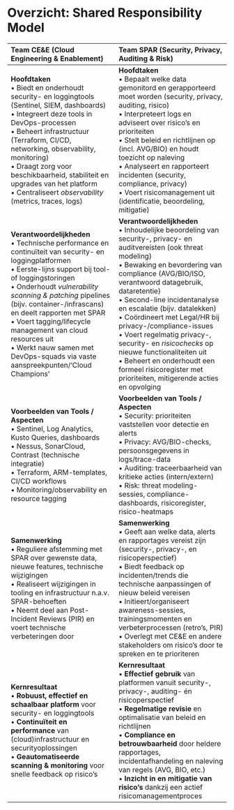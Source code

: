 # Overzicht: Shared Responsibility Model

| **Team CE&E** (Cloud Engineering & Enablement)                                                                                                                                                                                                                                                    | **Team SPAR** (Security, Privacy, Auditing & Risk)                                                                                                                                                                                                                                                            |
|:--------------------------------------------------------------------------------------------------------------------------------------------------------------------------------------------------------------------------------------------------------------------------------------------------|:----------------------------------------------------------------------------------------------------------------------------------------------------------------------------------------------------------------------------------------------------------------------------------------------------------------------------------------------------|
| **Hoofdtaken**  <br>• Biedt en onderhoudt security- en loggingtools (Sentinel, SIEM, dashboards)  <br>• Integreert deze tools in DevOps-processen  <br>• Beheert infrastructuur (Terraform, CI/CD, networking, observability, monitoring)  <br>• Draagt zorg voor beschikbaarheid, stabiliteit en upgrades van het platform  <br>• Centraliseert *observability* (metrics, traces, logs)  | **Hoofdtaken**  <br>• Bepaalt welke data gemonitord en gerapporteerd moet worden (security, privacy, auditing, risico)  <br>• Interpreteert logs en adviseert over risico’s en prioriteiten  <br>• Stelt beleid en richtlijnen op (incl. AVG/BIO) en houdt toezicht op naleving  <br>• Analyseert en rapporteert incidenten (security, compliance, privacy)  <br>• Voert risicomanagement uit (identificatie, beoordeling, mitigatie)  |
| **Verantwoordelijkheden**  <br>• Technische performance en continuïteit van security- en loggingplatformen  <br>• Eerste-lijns support bij tool- of loggingstoringen  <br>• Onderhoudt *vulnerability scanning & patching* pipelines (bijv. container-/infrascans) en deelt rapporten met SPAR  <br>• Voert tagging/lifecycle management van cloud resources uit  <br>• Werkt nauw samen met DevOps-squads via vaste aanspreekpunten/‘Cloud Champions’  | **Verantwoordelijkheden**  <br>• Inhoudelijke beoordeling van security-, privacy- en auditvereisten (ook threat modeling)  <br>• Bewaking en bevordering van compliance (AVG/BIO/ISO, verantwoord datagebruik, dataretentie)  <br>• Second-line incidentanalyse en escalatie (bijv. datalekken)  <br>• Coördineert met Legal/HR bij privacy-/compliance-issues  <br>• Voert regelmatig privacy-, security- en *risicochecks* op nieuwe functionaliteiten uit  <br>• Beheert en onderhoudt een formeel risicoregister met prioriteiten, mitigerende acties en opvolging  |
| **Voorbeelden van Tools / Aspecten**  <br>• Sentinel, Log Analytics, Kusto Queries, dashboards  <br>• Nessus, SonarCloud, Contrast (technische integratie)  <br>• Terraform, ARM-templates, CI/CD workflows  <br>• Monitoring/observability en resource tagging  | **Voorbeelden van Tools / Aspecten**  <br>• Security: prioriteiten vaststellen voor detectie en alerts  <br>• Privacy: AVG/BIO-checks, persoonsgegevens in logs/trace-data  <br>• Auditing: traceerbaarheid van kritieke acties (intern/extern)  <br>• Risk: threat modeling-sessies, compliance-dashboards, risicoregister, risico-heatmaps  |
| **Samenwerking**  <br>• Reguliere afstemming met SPAR over gewenste data, nieuwe features, technische wijzigingen  <br>• Realiseert wijzigingen in tooling en infrastructuur n.a.v. SPAR-behoeften  <br>• Neemt deel aan Post-Incident Reviews (PIR) en voert technische verbeteringen door  | **Samenwerking**  <br>• Geeft aan welke data, alerts en rapportages vereist zijn (security-, privacy-, en risicoperspectief)  <br>• Biedt feedback op incidenten/trends die technische aanpassingen of nieuw beleid vereisen  <br>• Initieert/organiseert awareness-sessies, trainingsmomenten en verbeterprocessen (retro’s, PIR)  <br>• Overlegt met CE&E en andere stakeholders om risico’s door te spreken en te prioriteren  |
| **Kernresultaat**  <br>• **Robuust, effectief en schaalbaar platform** voor security- en loggingtools  <br>• **Continuïteit en performance** van (cloud)infrastructuur en securityoplossingen  <br>• **Geautomatiseerde scanning & monitoring** voor snelle feedback op risico’s  | **Kernresultaat**  <br>• **Effectief gebruik** van platformen vanuit security-, privacy-, auditing- én risicoperspectief  <br>• **Regelmatige revisie** en optimalisatie van beleid en richtlijnen  <br>• **Compliance en betrouwbaarheid** door heldere rapportages, incidentafhandeling en naleving van regels (AVG, BIO, etc.)  <br>• **Inzicht in en mitigatie van risico’s** dankzij een actief risicomanagementproces  |
